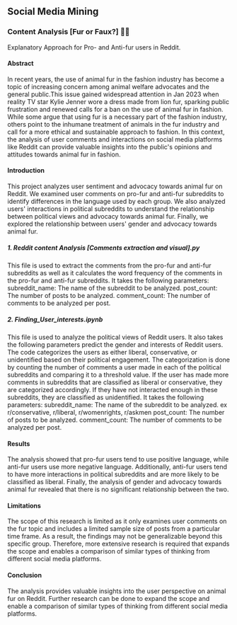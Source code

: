 ## Social Media Mining 


### Content Analysis [Fur or Faux?] 🐾🧥
Explanatory Approach for Pro- and Anti-fur users in Reddit.

#### Abstract
In recent years, the use of animal fur in the fashion industry has become a topic of increasing concern among animal welfare advocates and the general public.This issue gained widespread attention in Jan 2023 when reality TV star  Kylie Jenner wore a dress made from lion fur, sparking public frustration and renewed calls for a ban on the use of animal fur in fashion. While some argue that using fur is a necessary part of the fashion industry, others point to the inhumane treatment of animals in the fur industry and call for a more ethical and sustainable approach to fashion. In this context, the analysis of user comments and interactions on social media platforms like Reddit can provide valuable insights into the public's opinions and attitudes towards animal fur in fashion. 


#### Introduction
This project analyzes user sentiment and advocacy towards animal fur on Reddit. We examined user comments on pro-fur and anti-fur subreddits to identify differences in the language used by each group. We also analyzed users' interactions in political subreddits to understand the relationship between political views and advocacy towards animal fur. Finally, we explored the relationship between users' gender and advocacy towards animal fur.

##### 1. Reddit content Analysis [Comments extraction and visual].py

This file is used to extract the comments from the pro-fur and anti-fur subreddits as well as it calculates the word frequency of the comments in the pro-fur and anti-fur subreddits.
It takes the following parameters:
subreddit_name: The name of the subreddit to be analyzed.
post_count: The number of posts to be analyzed.
comment_count: The number of comments to be analyzed per post.


##### 2. Finding_User_interests.ipynb

This file is used to analyze the political views of Reddit users. It also takes the following parameters predict the gender and interests of Reddit users.
The code categorizes the users as either liberal, conservative, or unidentified based on their political engagement. The categorization is done by counting the number of comments a user made in each of the political subreddits and comparing it to a threshold value. If the user has made more comments in subreddits that are classified as liberal or conservative, they are categorized accordingly. If they have not interacted enough in these subreddits, they are classified as unidentified.
It takes the following parameters:
subreddit_name: The name of the subreddit to be analyzed. ex r/conservative, r/liberal, r/womenrights, r/askmen
post_count: The number of posts to be analyzed.
comment_count: The number of comments to be analyzed per post.


#### Results

The analysis showed that pro-fur users tend to use positive language, while anti-fur users use more negative language. Additionally, anti-fur users tend to have more interactions in political subreddits and are more likely to be classified as liberal. Finally, the analysis of gender and advocacy towards animal fur revealed that there is no significant relationship between the two.

#### Limitations

The scope of this research is limited as it only examines user comments on the fur topic and includes a limited sample size of posts from a particular time frame. As a result, the findings may not be generalizable beyond this specific group. Therefore, more extensive research is required that expands the scope and enables a comparison of similar types of thinking from different social media platforms.

#### Conclusion

The analysis provides valuable insights into the user perspective on animal fur on Reddit. Further research can be done to expand the scope and enable a comparison of similar types of thinking from different social media platforms.
